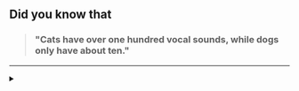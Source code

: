 ## Did you know that

<h3>
  <blockquote>
<!--START_SECTION:debris-->                                                                                                                                                                                                                                                                            
"Cats have over one hundred vocal sounds, while dogs only have about ten."
<!--END_SECTION:debris-->
  </blockquote>
</h3>

-----

<details>
  <summary></summary>

<img src="https://github-readme-stats.vercel.app/api?show_icons=true&hide=issues&username=ekickx"> <img src="https://github-readme-stats.vercel.app/api/top-langs/?layout=compact&username=ekickx">

</details>
